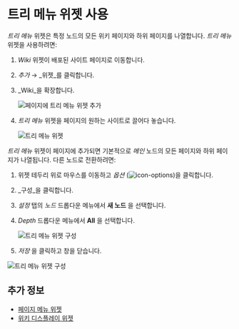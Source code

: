 # 트리 메뉴 위젯 사용

_트리 메뉴_ 위젯은 특정 노드의 모든 위키 페이지와 하위 페이지를 나열합니다. _트리 메뉴_ 위젯을 사용하려면:

1. _Wiki_ 위젯이 배포된 사이트 페이지로 이동합니다.
1. _추가_ &rarr; _위젯_를 클릭합니다.
1. _Wiki_을 확장합니다.

    ![페이지에 트리 메뉴 위젯 추가](./using-the-tree-menu-widget/images/01.png)

1. _트리 메뉴_ 위젯을 페이지의 원하는 사이트로 끌어다 놓습니다.

    ![트리 메뉴 위젯](./using-the-tree-menu-widget/images/02.png)

_트리 메뉴_ 위젯이 페이지에 추가되면 기본적으로 _메인_ 노드의 모든 페이지와 하위 페이지가 나열됩니다. 다른 노드로 전환하려면:

1. 위젯 테두리 위로 마우스를 이동하고 _옵션_ (![icon-options](../../images/icon-widget-options.png))을 클릭합니다.
1. _구성_을 클릭합니다.
1. _설정_ 탭의 _노드_ 드롭다운 메뉴에서 **새 노드** 을 선택합니다.
1. _Depth_ 드롭다운 메뉴에서 **All** 을 선택합니다.

    ![트리 메뉴 위젯 구성](./using-the-tree-menu-widget/images/03.png)

1. _저장_ 을 클릭하고 창을 닫습니다.

![트리 메뉴 위젯 구성](./using-the-tree-menu-widget/images/04.png)

## 추가 정보

* [페이지 메뉴 위젯](./using-the-page-menu-widget.md)
* [위키 디스플레이 위젯](./using-the-wiki-display-widget.md)
